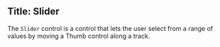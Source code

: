 Title: Slider
---
The `Slider` control is a control that lets the user select from a range of values by moving a Thumb control along a track.